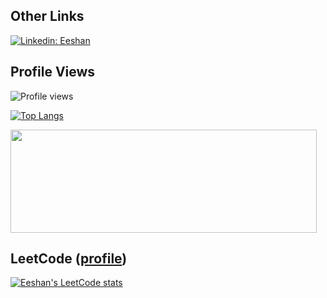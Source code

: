## Other Links
[![Linkedin: Eeshan](https://img.shields.io/badge/-Eeshan-blue?style=flat-square&logo=Linkedin&logoColor=white&link=https://www.linkedin.com/in/eeshan-jaiswal-ba3ab832/)](https://www.linkedin.com/in/eeshan-jaiswal-ba3ab832/)

## Profile Views
 
<img src="https://gpvc.arturio.dev/theBrownBug" alt="Profile views"/>

[![Top Langs](https://github-readme-stats.vercel.app/api/top-langs/?username=theBrownBug&exclude_repo=CS2010&count_private=true?hide=javascript,haml)](https://github.com/anuraghazra/github-readme-stats)

<p>
  <img width="490" height="165" src="https://github-readme-stats.vercel.app/api?username=theBrownBug&show_icons=true&hide_border=false&line_height=20&title_color=f69673&icon_color=1b93c9&show_owner=true&theme=radical&count_private=true&show_icons=true"/>
</p>


## LeetCode ([profile](https://leetcode.com/zesj))
[![Eeshan's LeetCode stats](https://leetcode-stats-six.vercel.app/api?username=zesj&exclude_repo=CS2010)](https://github.com/KnlnKS/leetcode-stats)



